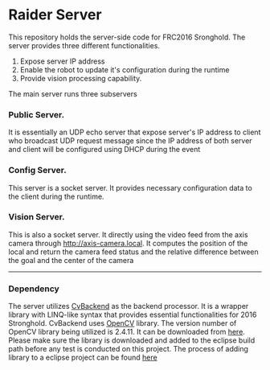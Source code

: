 # Raider Server
This repository holds the server-side code for FRC2016 Sronghold. 
The server provides three different functionalities.
1. Expose server IP address
2. Enable the robot to update it's configuration during the runtime
3. Provide vision processing capability.

The main server runs three subservers
### Public Server.
It is essentially an UDP echo server that expose server's IP address to client who broadcast UDP request message since the IP address of both server and client will be configured using DHCP during the event
    
### Config Server. 
This server is a socket server. It provides necessary configuration data to the client during the runtime.
  
### Vision Server. 
This is also a socket server. It directly using the video feed from the axis camera through http://axis-camera.local. It computes the position of the local and return the camera feed status and the relative difference between the goal and the center of the camera

---------------------------------------------------------------------
### Dependency
The server utilizes [CvBackend](https://github.com/acsrobotics/CvBackend) as the backend processor. It is a wrapper library with LINQ-like syntax that provides essential functionalities for 2016 Stronghold. 
CvBackend uses [OpenCV](http://opencv.org/) library. The version number of OpenCV library being utilized is 2.4.11. It can be downloaded from [here](http://opencv.org/downloads.html). Please make sure the library is downloaded and added to the eclipse build path before any test is conducted on this project. The process of adding library to a eclipse project can be found [here](http://stackoverflow.com/questions/957700/how-to-set-the-java-library-path-from-eclipse)